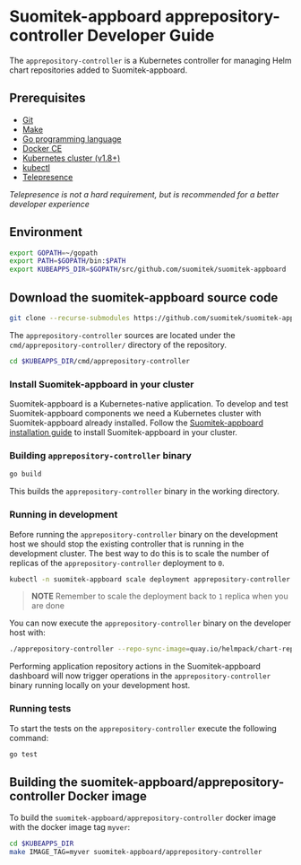 # Suomitek-appboard apprepository-controller Developer Guide

The `apprepository-controller` is a Kubernetes controller for managing Helm chart repositories added to Suomitek-appboard.

## Prerequisites

- [Git](https://git-scm.com/)
- [Make](https://www.gnu.org/software/make/)
- [Go programming language](https://golang.org/dl/)
- [Docker CE](https://www.docker.com/community-edition)
- [Kubernetes cluster (v1.8+)](https://kubernetes.io/docs/setup/pick-right-solution/)
- [kubectl](https://kubernetes.io/docs/tasks/tools/install-kubectl/)
- [Telepresence](https://telepresence.io)

*Telepresence is not a hard requirement, but is recommended for a better developer experience*

## Environment

```bash
export GOPATH=~/gopath
export PATH=$GOPATH/bin:$PATH
export KUBEAPPS_DIR=$GOPATH/src/github.com/suomitek/suomitek-appboard
```

## Download the suomitek-appboard source code

```bash
git clone --recurse-submodules https://github.com/suomitek/suomitek-appboard $KUBEAPPS_DIR
```

The `apprepository-controller` sources are located under the `cmd/apprepository-controller/` directory of the repository.

```bash
cd $KUBEAPPS_DIR/cmd/apprepository-controller
```

### Install Suomitek-appboard in your cluster

Suomitek-appboard is a Kubernetes-native application. To develop and test Suomitek-appboard components we need a Kubernetes cluster with Suomitek-appboard already installed. Follow the [Suomitek-appboard installation guide](../../chart/suomitek-appboard/README.md) to install Suomitek-appboard in your cluster.

### Building `apprepository-controller` binary

```bash
go build
```

This builds the `apprepository-controller` binary in the working directory.

### Running in development

Before running the `apprepository-controller` binary on the development host we should stop the existing controller that is running in the development cluster. The best way to do this is to scale the number of replicas of the `apprepository-controller` deployment to `0`.

```bash
kubectl -n suomitek-appboard scale deployment apprepository-controller --replicas=0
```

> **NOTE** Remember to scale the deployment back to `1` replica when you are done

You can now execute the `apprepository-controller` binary on the developer host with:

```bash
./apprepository-controller --repo-sync-image=quay.io/helmpack/chart-repo:myver --kubeconfig ~/.kube/config
```

Performing application repository actions in the Suomitek-appboard dashboard will now trigger operations in the `apprepository-controller` binary running locally on your development host.

### Running tests

To start the tests on the `apprepository-controller` execute the following command:

```bash
go test
```

## Building the suomitek-appboard/apprepository-controller Docker image

To build the `suomitek-appboard/apprepository-controller` docker image with the docker image tag `myver`:

```bash
cd $KUBEAPPS_DIR
make IMAGE_TAG=myver suomitek-appboard/apprepository-controller
```
